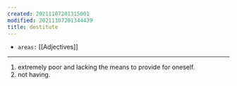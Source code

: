 ```yaml
---
created: 20211107201315001
modified: 20211107201344439
title: destitute
---
```


- `areas:` [[Adjectives]]

---

1.  extremely poor and lacking the means to provide for oneself.
2.  not having.
